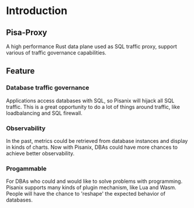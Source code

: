 # Introduction

## Pisa-Proxy
A high performance Rust data plane used as SQL traffic proxy, support various of traffic governance capabilities.
## Feature
### Database traffic governance

Applications access databases with SQL, so Pisanix will hijack all SQL traffic. This is a great opportunity to do a lot of things around traffic, like loadbalancing and SQL firewall.

### Observability

In the past, metrics could be retrieved from database instances and display in kinds of charts. Now with Pisanix, DBAs could have more chances to achieve better observability.

### Progammable

For DBAs who could and would like to solve problems with programming. Pisanix supports many kinds of plugin mechanism, like Lua and Wasm. People will have the chance to 'reshape' the expected behavior of databases.
